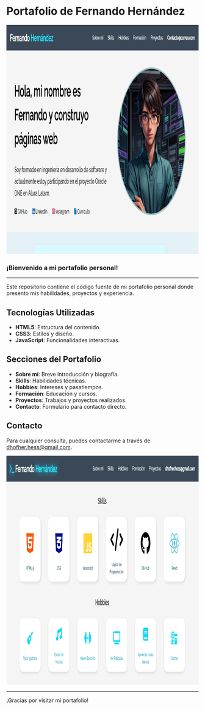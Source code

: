 
# Portafolio de Fernando Hernández

<p align="center" >
     <img width="600" height="600" src="./assets/miPortafolio.png">
</p>

### ¡Bienvenido a mi portafolio personal!

---

Este repositorio contiene el código fuente de mi portafolio personal donde presento mis habilidades, proyectos y experiencia.

## Tecnologías Utilizadas

- **HTML5**: Estructura del contenido.
- **CSS3**: Estilos y diseño.
- **JavaScript**: Funcionalidades interactivas.
<!-- - **[Otras tecnologías]** -->

## Secciones del Portafolio

- **Sobre mí**: Breve introducción y biografía.
- **Skills**: Habilidades técnicas.
- **Hobbies**: Intereses y pasatiempos.
- **Formación**: Educación y cursos.
- **Proyectos**: Trabajos y proyectos realizados.
- **Contacto**: Formulario para contacto directo.

## Contacto

Para cualquier consulta, puedes contactarme a través de [dhofher.hess@gmail.com](mailto:dhofher.hess@gmail.com).

<!-- ## Capturas de Pantalla -->

<p align="center" >
     <img width="600" height="600" src="./assets/SkillsCaptura.png">
</p>

---

¡Gracias por visitar mi portafolio!

<!-- en el archivo de oracle one esta el RM.md original -->